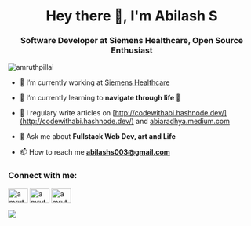 <h1 align="center">Hey there 👋, I'm Abilash S</h1>
<h3 align="center">Software Developer at Siemens Healthcare, Open Source Enthusiast</h3>

<p align="left"> <img src="https://komarev.com/ghpvc/?username=amruthPillai" alt="amruthpillai" /> </p>

- 🔭 I’m currently working at [Siemens Healthcare](https://www.siemens-healthineers.com/en-in/)

- 🌱 I’m currently learning to **navigate through life 🚢**

- 📝 I regulary write articles on [http://codewithabi.hashnode.dev/](http://codewithabi.hashnode.dev/) and [abiaradhya.medium.com](abiaradhya.medium.com)

- 💬 Ask me about **Fullstack Web Dev, art and Life**

- 📫 How to reach me **abilashs003@gmail.com**

<p align="left">
<h3 align="left">Connect with me:</h3>
<a href="https://dev.to/abilashs003" target="blank"><img align="center" src="https://cdn.jsdelivr.net/npm/simple-icons@3.0.1/icons/dev-dot-to.svg" alt="amruthpillai" height="30" width="40" /></a>
<a href="https://www.linkedin.com/in/abilash-s-aa305997/" target="blank"><img align="center" src="https://cdn.jsdelivr.net/npm/simple-icons@3.0.1/icons/linkedin.svg" alt="amruthpillai" height="30" width="40" /></a>
<a href="https://www.instagram.com/abi_aradhya/" target="blank"><img align="center" src="https://cdn.jsdelivr.net/npm/simple-icons@3.0.1/icons/instagram.svg" alt="amruthpillai" height="30" width="40" /></a>

![](https://hit.yhype.me/github/profile?user_id=28189829)
